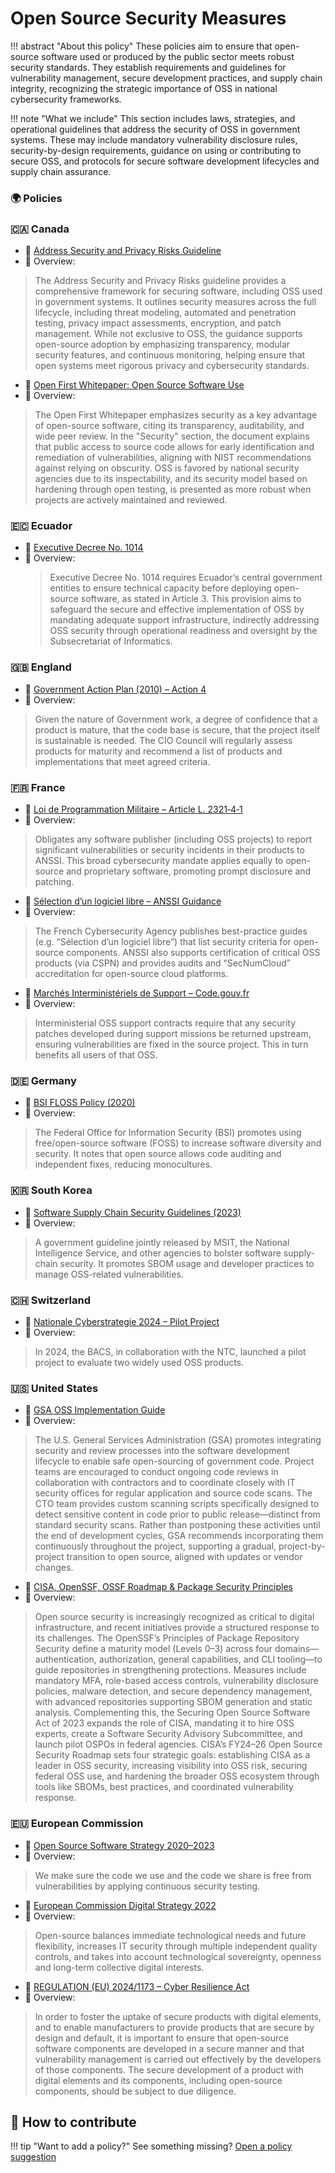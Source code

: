 # Open Source Security Measures

!!! abstract "About this policy"
      These policies aim to ensure that open-source software used or produced by the public sector meets robust security standards. They establish requirements and guidelines for vulnerability management, secure development practices, and supply chain integrity, recognizing the strategic importance of OSS in national cybersecurity frameworks.
  
!!! note "What we include"
      This section includes laws, strategies, and operational guidelines that address the security of OSS in government systems. These may include mandatory vulnerability disclosure rules, security-by-design requirements, guidance on using or contributing to secure OSS, and protocols for secure software development lifecycles and supply chain assurance.
      
### 🌍  Policies

### 🇨🇦 Canada

* 🔗 [Address Security and Privacy Risks Guideline](https://www.canada.ca/en/government/system/digital-government/government-canada-digital-standards/address-security-privacy-risks.html)  
* 📄 Overview:  
> The Address Security and Privacy Risks guideline provides a comprehensive framework for securing software, including OSS used in government systems. It outlines security measures across the full lifecycle, including threat modeling, automated and penetration testing, privacy impact assessments, encryption, and patch management. While not exclusive to OSS, the guidance supports open-source adoption by emphasizing transparency, modular security features, and continuous monitoring, helping ensure that open systems meet rigorous privacy and cybersecurity standards.

* 🔗 [Open First Whitepaper: Open Source Software Use](https://www.canada.ca/en/government/system/digital-government/digital-government-innovations/open-source-software/open-first-whitepaper/open-first-whitepaper-use.html)  
* 📄 Overview:  
> The Open First Whitepaper emphasizes security as a key advantage of open-source software, citing its transparency, auditability, and wide peer review. In the "Security" section, the document explains that public access to source code allows for early identification and remediation of vulnerabilities, aligning with NIST recommendations against relying on obscurity. OSS is favored by national security agencies due to its inspectability, and its security model based on hardening through open testing, is presented as more robust when projects are actively maintained and reviewed.



### 🇪🇨 Ecuador

* 🔗 [Executive Decree No. 1014](https://web.gestiondocumental.gob.ec/wp-content/uploads/2020/08/Decreto-Ejecutivo-N-1014.pdf)
* 📄 Overview:
  > Executive Decree No. 1014 requires Ecuador’s central government entities to ensure technical capacity before deploying open-source software, as stated in Article 3. This provision aims to safeguard the secure and effective implementation of OSS by mandating adequate support infrastructure, indirectly addressing OSS security through operational readiness and oversight by the Subsecretariat of Informatics.
  
### 🇬🇧 England
* 🔗 [Government Action Plan (2010) – Action 4](https://assets.publishing.service.gov.uk/media/5a789aade5274a277e68e04d/open_source.pdf)
* 📄 Overview:
> Given the nature of Government work, a degree of confidence that a product is mature, that the code base is secure, that the project itself is sustainable is needed. The CIO Council will regularly assess products for maturity and recommend a list of products and implementations that meet agreed criteria.

### 🇫🇷 France

* 🔗 [Loi de Programmation Militaire – Article L. 2321‑4‑1](https://cert.ssi.gouv.fr/signalement-vulnerabilite-incident-2321-4-1/#:~:text=Vous%20%C3%AAtes%20potentiellement%20concern%C3%A9%20par,du%20code%20de%20la%20d%C3%A9fense)
* 📄 Overview:
> Obligates any software publisher (including OSS projects) to report significant vulnerabilities or security incidents in their products to ANSSI. This broad cybersecurity mandate applies equally to open-source and proprietary software, promoting prompt disclosure and patching.

* 🔗 [Sélection d’un logiciel libre – ANSSI Guidance](https://cyber.gouv.fr/publications/selection-dun-logiciel-libre)
* 📄 Overview:
> The French Cybersecurity Agency publishes best-practice guides (e.g. “Sélection d’un logiciel libre”) that list security criteria for open-source components. ANSSI also supports certification of critical OSS products (via CSPN) and provides audits and “SecNumCloud” accreditation for open-source cloud platforms.

* 🔗 [Marchés Interministériels de Support – Code.gouv.fr](https://code.gouv.fr/fr/utiliser/marches-interministeriels-support-expertise-logiciels-libres/#:~:text=Ces%20activit%C3%A9s%20sont%20men%C3%A9es%20en,communaut%C3%A9s%20et%20les%20administrations%20b%C3%A9n%C3%A9ficiaires)
* 📄 Overview:
> Interministerial OSS support contracts require that any security patches developed during support missions be returned upstream, ensuring vulnerabilities are fixed in the source project. This in turn benefits all users of that OSS.

### 🇩🇪 Germany

* 🔗 [BSI FLOSS Policy (2020)](https://www.bsi.bund.de/EN/Themen/Unternehmen-und-Organisationen/Informationen-und-Empfehlungen/Freie-Software/freie-software_node.html#:~:text=The%20role%20of%20the%20Federal,leads%20to%20greater%20manufacturer%20independence)
* 📄 Overview:
> The Federal Office for Information Security (BSI) promotes using free/open-source software (FOSS) to increase software diversity and security. It notes that open source allows code auditing and independent fixes, reducing monocultures.


### 🇰🇷 South Korea

* 🔗 [Software Supply Chain Security Guidelines (2023)](https://www.msit.go.kr/bbs/view.do?sCode=user&mId=113&mPid=238&bbsSeqNo=94&nttSeqNo=3184474)
* 📄 Overview:
> A government guideline jointly released by MSIT, the National Intelligence Service, and other agencies to bolster software supply-chain security. It promotes SBOM usage and developer practices to manage OSS-related vulnerabilities.

### 🇨🇭 Switzerland

* 🔗 [Nationale Cyberstrategie 2024 – Pilot Project](https://www.ncsc.admin.ch/dam/ncsc/de/dokumente/strategie/cyberstrategie-ncs/Bericht-zur-Umsetzung-der-NCS_2024-DE.pdf.download.pdf/Bericht-zur-Umsetzung-der-NCS_2024-DE.pdf)
* 📄 Overview:
> In 2024, the BACS, in collaboration with the NTC, launched a pilot project to evaluate two widely used OSS products.

### 🇺🇸 United States

* 🔗 [GSA OSS Implementation Guide](https://open.gsa.gov/oss-implementation/#how-to-open-source)
* 📄 Overview:
> The U.S. General Services Administration (GSA) promotes integrating security and review processes into the software development lifecycle to enable safe open-sourcing of government code. Project teams are encouraged to conduct ongoing code reviews in collaboration with contractors and to coordinate closely with IT security offices for regular application and source code scans. The CTO team provides custom scanning scripts specifically designed to detect sensitive content in code prior to public release—distinct from standard security scans. Rather than postponing these activities until the end of development cycles, GSA recommends incorporating them continuously throughout the project, supporting a gradual, project-by-project transition to open source, aligned with updates or vendor changes.

* 🔗 [CISA, OpenSSF, OSSF Roadmap & Package Security Principles](https://repos.openssf.org/principles-for-package-repository-security)
* 📄 Overview:
> Open source security is increasingly recognized as critical to digital infrastructure, and recent initiatives provide a structured response to its challenges. The OpenSSF’s Principles of Package Repository Security define a maturity model (Levels 0–3) across four domains—authentication, authorization, general capabilities, and CLI tooling—to guide repositories in strengthening protections. Measures include mandatory MFA, role-based access controls, vulnerability disclosure policies, malware detection, and secure dependency management, with advanced repositories supporting SBOM generation and static analysis.
> Complementing this, the Securing Open Source Software Act of 2023 expands the role of CISA, mandating it to hire OSS experts, create a Software Security Advisory Subcommittee, and launch pilot OSPOs in federal agencies. CISA’s FY24–26 Open Source Security Roadmap sets four strategic goals: establishing CISA as a leader in OSS security, increasing visibility into OSS risk, securing federal OSS use, and hardening the broader OSS ecosystem through tools like SBOMs, best practices, and coordinated vulnerability response.


### 🇪🇺 European Commission

* 🔗 [Open Source Software Strategy 2020–2023](https://commission.europa.eu/document/download/97e59978-42c0-4b4a-9406-8f1a86837530_en?filename=en_ec_open_source_strategy_2020-2023.pdf)
* 📄 Overview:
> We make sure the code we use and the code we share is free from vulnerabilities by applying continuous security testing.


* 🔗 [European Commission Digital Strategy 2022](https://commission.europa.eu/document/download/d699a990-59c2-4ca2-8613-0abbed0962b5_fr?filename=C_2022_4388_1_FR_ACT&prefLang=en)
* 📄 Overview:
> Open-source balances immediate technological needs and future flexibility, increases IT security through multiple independent quality controls, and takes into account technological sovereignty, openness and long-term collective digital interests.


* 🔗 [REGULATION (EU) 2024/1173 – Cyber Resilience Act](https://eur-lex.europa.eu/legal-content/EN/TXT/HTML/?uri=OJ:L_202402847)
* 📄 Overview:
> In order to foster the uptake of secure products with digital elements, and to enable manufacturers to provide products that are secure by design and default, it is important to ensure that open-source software components are developed in a secure manner and that vulnerability management is carried out effectively by the developers of those components. The secure development of a product with digital elements and its components, including open-source components, should be subject to due diligence.


## 🤝 How to contribute
  
!!! tip "Want to add a policy?"
      See something missing? [Open a policy suggestion](https://github.com/EL-BID/OSS_policies/issues/new?template=policy-suggestion.yml)